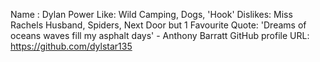 Name : Dylan Power
Like: Wild Camping, Dogs, 'Hook'
Dislikes: Miss Rachels Husband, Spiders, Next Door but 1
Favourite Quote: 'Dreams of oceans waves fill my asphalt days' - Anthony Barratt
GitHub profile URL: https://github.com/dylstar135